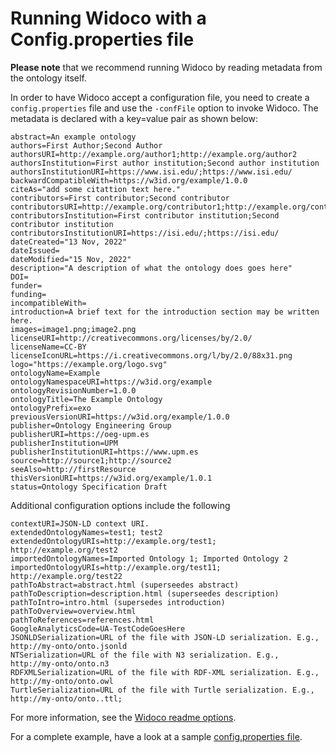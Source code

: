 
# Running Widoco with a Config.properties file
**Please note** that we recommend running Widoco by reading metadata from the ontology itself.

In order to have Widoco accept a configuration file, you need to create a `config.properties` file and use the `-confFile` option to invoke Widoco. The metadata is declared with a key=value pair as shown below:

```
abstract=An example ontology
authors=First Author;Second Author
authorsURI=http://example.org/author1;http://example.org/author2
authorsInstitution=First author institution;Second author institution
authorsInstitutionURI=https://www.isi.edu/;https://www.isi.edu/
backwardCompatibleWith=https://w3id.org/example/1.0.0
citeAs="add some citattion text here."
contributors=First contributor;Second contributor
contributorsURI=http://example.org/contributor1;http://example.org/contributor2
contributorsInstitution=First contributor institution;Second contributor institution
contributorsInstitutionURI=https://isi.edu/;https://isi.edu/
dateCreated="13 Nov, 2022"
dateIssued=
dateModified="15 Nov, 2022"
description="A description of what the ontology does goes here"
DOI=
funder=
funding=
incompatibleWith=
introduction=A brief text for the introduction section may be written here.
images=image1.png;image2.png
licenseURI=http://creativecommons.org/licenses/by/2.0/
licenseName=CC-BY
licenseIconURL=https://i.creativecommons.org/l/by/2.0/88x31.png
logo="https://example.org/logo.svg"
ontologyName=Example
ontologyNamespaceURI=https://w3id.org/example
ontologyRevisionNumber=1.0.0
ontologyTitle=The Example Ontology
ontologyPrefix=exo
previousVersionURI=https://w3id.org/example/1.0.0
publisher=Ontology Engineering Group
publisherURI=https://oeg-upm.es
publisherInstitution=UPM
publisherInstitutionURI=https://www.upm.es
source=http://source1;http://source2
seeAlso=http://firstResource
thisVersionURI=https://w3id.org/example/1.0.1
status=Ontology Specification Draft
```

Additional configuration options include the following
```
contextURI=JSON-LD context URI.
extendedOntologyNames=test1; test2
extendedOntologyURIs=http://example.org/test1; http://example.org/test2
importedOntologyNames=Imported Ontology 1; Imported Ontology 2
importedOntologyURIs=http://example.org/test11; http://example.org/test22
pathToAbstract=abstract.html (superseedes abstract)
pathToDescription=description.html (superseedes description)
pathToIntro=intro.html (supersedes introduction)
pathToOverview=overview.html
pathToReferences=references.html 
GoogleAnalyticsCode=UA-TestCodeGoesHere
JSONLDSerialization=URL of the file with JSON-LD serialization. E.g., http://my-onto/onto.jsonld
NTSerialization=URL of the file with N3 serialization. E.g., http://my-onto/onto.n3
RDFXMLSerialization=URL of the file with RDF-XML serialization. E.g., http://my-onto/onto.owl
TurtleSerialization=URL of the file with Turtle serialization. E.g., http://my-onto/onto..ttl;
```

For more information, see the [Widoco readme options](https://github.com/dgarijo/Widoco/#options).

For a complete example, have a look at a sample [config.properties file](config.properties).